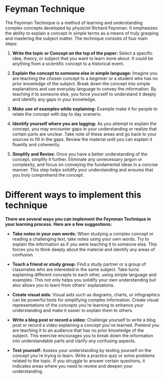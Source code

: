 # Feyman Technique

The Feynman Technique is a method of learning and understanding complex concepts developed by physicist Richard Feynman. It emphasizes the ability to explain a concept in simple terms as a means of truly grasping and mastering the subject matter. The technique consists of four main steps:

1. **Write the topic or Concept on the top of the paper:** Select a specific idea, theory, or subject that you want to learn more about. It could be anything from a scientific concept to a historical event.

2. **Explain the concept to someone else in simple language:** Imagine you are teaching the chosen concept to a beginner or a student who has no prior knowledge of the subject. Break down the concept into simple explanations and use everyday language to convey the information. By teaching it to someone else, you force yourself to understand it deeply and identify any gaps in your knowledge.

3. **Make use of examples while explaining:** Example make it for people to relate the concept with day to day scenario.

4. **Identify yourself where you are lagging:** As you attempt to explain the concept, you may encounter gaps in your understanding or realize that certain parts are unclear. Take note of these areas and go back to your sources to fill in the gaps. Review the material until you can explain it fluently and coherently.

5. **Simplify and Revise:** Once you have a better understanding of the concept, simplify it further. Eliminate any unnecessary jargon or complexity, and focus on conveying the fundamental ideas in a concise manner. This step helps solidify your understanding and ensures that you truly comprehend the concept.


# Different ways to implement this technique

**There are several ways you can implement the Feynman Technique in your learning process. Here are a few suggestions:**

* **Take notes in your own words:** When studying a complex concept or reading a challenging text, take notes using your own words. Try to explain the information as if you were teaching it to someone else. This forces you to think deeply about the material and identify any areas of confusion.

* **Teach a friend or study group:** Find a study partner or a group of classmates who are interested in the same subject. Take turns explaining different concepts to each other, using simple language and examples. This not only helps you solidify your own understanding but also allows you to learn from others' explanations.

* **Create visual aids:** Visual aids such as diagrams, charts, or infographics can be powerful tools for simplifying complex information. Create visual representations of the concepts you're learning to enhance your understanding and make it easier to explain them to others.

* **Write a blog post or record a video:** Challenge yourself to write a blog post or record a video explaining a concept you've learned. Pretend you are teaching it to an audience that has no prior knowledge of the subject. This exercise encourages you to break down the information into understandable parts and clarify any confusing aspects.

* **Test yourself:** Assess your understanding by testing yourself on the concept you're trying to learn. Write a practice quiz or solve problems related to the topic. If you struggle to answer certain questions, it indicates areas where you need to review and deepen your understanding.